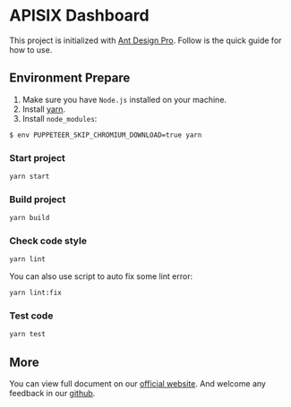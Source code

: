 # APISIX Dashboard

This project is initialized with [Ant Design Pro](https://pro.ant.design). Follow is the quick guide for how to use.

## Environment Prepare

1. Make sure you have `Node.js` installed on your machine.
2. Install [yarn](https://yarnpkg.com/).
3. Install `node_modules`:

```bash
$ env PUPPETEER_SKIP_CHROMIUM_DOWNLOAD=true yarn
```

### Start project

```bash
yarn start
```

### Build project

```bash
yarn build
```

### Check code style

```bash
yarn lint
```

You can also use script to auto fix some lint error:

```bash
yarn lint:fix
```

### Test code

```bash
yarn test
```

## More

You can view full document on our [official website](https://pro.ant.design). And welcome any feedback in our [github](https://github.com/ant-design/ant-design-pro).
